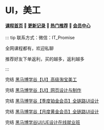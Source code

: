 # UI，美工

#### [**课程首页**](../../README.md) 💖 [**更新记录**](./gxjl-2023.md) 💖 [**热门推荐**](./rmtj.md) 💖 [**会员中心**](./vip.md)

::: tip
联系方式：微信：IT_Promise

全网课程都有，欢迎私聊

推荐好友下单返利，买的越多，返利越多

:::

完结 [黑马博学谷【UI】高级淘宝美工](https://www.boxuegu.com/course/detail-525.html)

完结 [黑马博学谷【UI】网页设计与制作](https://www.boxuegu.com/course/detail-520.html)

完结 [黑马博学谷【季度铂金会员】全链路UI设计](https://www.boxuegu.com/class/outline-1308.html)

完结 [黑马博学谷【月度黄金会员】全链路UI设计](https://www.boxuegu.com/class/outline-1307.html)

完结 [黑马博学谷UI/UE设计在线就业班](https://www.boxuegu.com/class/outline-957.html)


